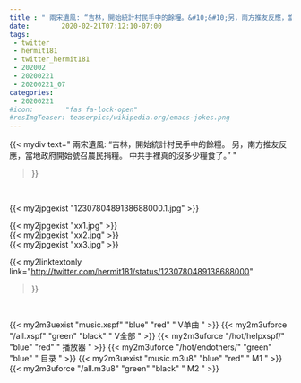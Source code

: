```yaml
---
title : " 兩宋遺風: “吉林，開始統計村民手中的餘糧。&#10;&#10;另，南方推友反應，當地政府開始號召農民捐糧。&#10;&#10;中共手裡真的沒多少糧食了。”  "
date:        2020-02-21T07:12:10-07:00
tags:
 - twitter
 - hermit181
 - twitter_hermit181
 - 202002
 - 20200221
 - 20200221_07
categories:
 - 20200221
#icon:        "fas fa-lock-open"
#resImgTeaser: teaserpics/wikipedia.org/emacs-jokes.png
---
```


{{< mydiv text=" 兩宋遺風: “吉林，開始統計村民手中的餘糧。&#10;&#10;另，南方推友反應，當地政府開始號召農民捐糧。&#10;&#10;中共手裡真的沒多少糧食了。”  "
>}}
<br>


 {{< my2jpgexist "1230780489138688000.1.jpg" >}}<br> 

{{< my2jpgexist "xx1.jpg" >}}<br>
{{< my2jpgexist "xx2.jpg" >}}<br>
{{< my2jpgexist "xx3.jpg" >}}<br>


{{< my2linktextonly link="http://twitter.com/hermit181/status/1230780489138688000"
>}}


<br>

{{< my2m3uexist "music.xspf"        "blue"   "red"    " V单曲 " >}} {{< my2m3uforce "/all.xspf"         "green"  "black"  " V全部 " >}} {{< my2m3uforce "/hot/helpxspf/"    "blue"   "red"    " 播放器 " >}} {{< my2m3uforce "/hot/endothers/"   "green"  "blue"   " 目录 " >}} {{< my2m3uexist "music.m3u8"        "blue"   "red"    " M1 " >}} {{< my2m3uforce "/all.m3u8"         "green"  "black"  " M2 " >}} 

